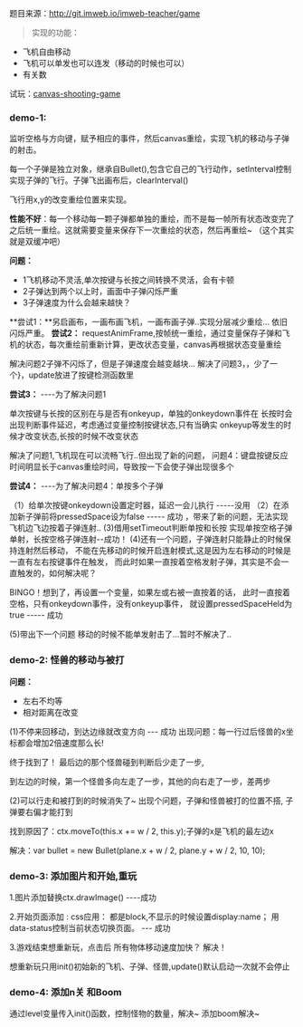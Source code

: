题目来源：http://git.imweb.io/imweb-teacher/game

>实现的功能：
- 飞机自由移动
- 飞机可以单发也可以连发（移动的时候也可以）
- 有关数

试玩：[canvas-shooting-game](https://x-jagger.github.io/canvas-shooting-game/)
### demo-1:
监听空格与方向键，赋予相应的事件，然后canvas重绘，实现飞机的移动与子弹的射击。

每一个子弹是独立对象，继承自Bullet(),包含它自己的飞行动作，setInterval控制实现子弹的飞行。子弹飞出画布后，clearInterval()

飞行用x,y的改变重绘位置来实现。   

**性能不好**：每一个移动每一颗子弹都单独的重绘，而不是每一帧所有状态改变完了之后统一重绘。这就需要变量来保存下一次重绘的状态，然后再重绘~ （这个其实就是双缓冲吧）

**问题：**
- 1飞机移动不灵活,单次按键与长按之间转换不灵活，会有卡顿
- 2子弹达到两个以上时，画面中子弹闪烁严重
- 3子弹速度为什么会越来越快？


**尝试1：**另启画布，一画布画飞机，一画布画子弹..实现分层减少重绘... 依旧闪烁严重。
**尝试2：** requestAnimFrame,按帧统一重绘，通过变量保存子弹和飞机的状态，每次重绘前重新计算，更改状态变量，canvas再根据状态变量重绘

解决问题2子弹不闪烁了，但是子弹速度会越变越块...
解决了问题3，，少了一个}，update放进了按键检测函数里


**尝试3：** ----为了解决问题1

单次按键与长按的区别在与是否有onkeyup，单独的onkeydown事件在
长按时会出现判断事件延迟，考虑通过变量控制按键状态,只有当确实
onkeyup等发生的时候才改变状态,长按的时候不改变状态

解决了问题1,飞机现在可以流畅飞行..但出现了新的问题，
问题4：键盘按键反应时间明显长于canvas重绘时间，导致按一下会使子弹出现很多个

**尝试4：** ----为了解决问题4：单按多个子弹
    
（1）给单次按键onkeydown设置定时器，延迟一会儿执行 -----没用
（2）在添加新子弹前将pressedSpace设为false ----- 成功 ，带来了新的问题，无法实现飞机边飞边按着子弹连射..
 (3)借用setTimeout判断单按和长按 实现单按空格子弹单射，长按空格子弹连射--成功！
 (4)还有一个问题，子弹连射只能静止的时候保持连射然后移动，
 不能在先移动的时候开启连射模式,这是因为左右移动的时候是一直有左右按键事件在触发，
 而此时如果一直按着空格发射子弹，其实是不会一直触发的，如何解决呢？

 BINGO！想到了，再设置一个变量，如果左或右被一直按着的话，
 此时一直按着空格，只有onkeydown事件，没有onkeyup事件，
 就设置pressedSpaceHeld为true  ----- 成功

 (5)带出下一个问题 移动的时候不能单发射击了...暂时不解决了..

### demo-2: 怪兽的移动与被打
**问题：**
- 左右不均等
- 相对距离在改变

(1)不停来回移动，到达边缘就改变方向 --- 成功
出现问题：每一行过后怪兽的x坐标都会增加2倍速度那么长!

终于找到了！ 最后边的那个怪兽碰到判断后少走了一步,

到左边的时候，第一个怪兽多向左走了一步，其他的向右走了一步，差两步

(2)可以行走和被打到的时候消失了~   出现个问题，子弹和怪兽被打的位置不搭,
子弹要右偏才能打到

找到原因了：ctx.moveTo(this.x += w / 2, this.y);子弹的x是飞机的最左边x

解决：var bullet = new Bullet(plane.x + w / 2, plane.y + w / 2, 10, 10);

### demo-3: 添加图片和开始,重玩

1.图片添加替换ctx.drawImage() ----成功

2.开始页面添加 : css应用： 都是block,不显示的时候设置display:name；
用data-status控制当前状态切换页面。   --- 成功

3.游戏结束想重新玩，点击后 所有物体移动速度加快？ 解决！

想重新玩只用init()初始新的飞机、子弹、怪兽,update()默认启动一次就不会停止

### demo-4: 添加n关 和Boom
通过level变量传入init()函数，控制怪物的数量，解决~ 
添加boom解决~

